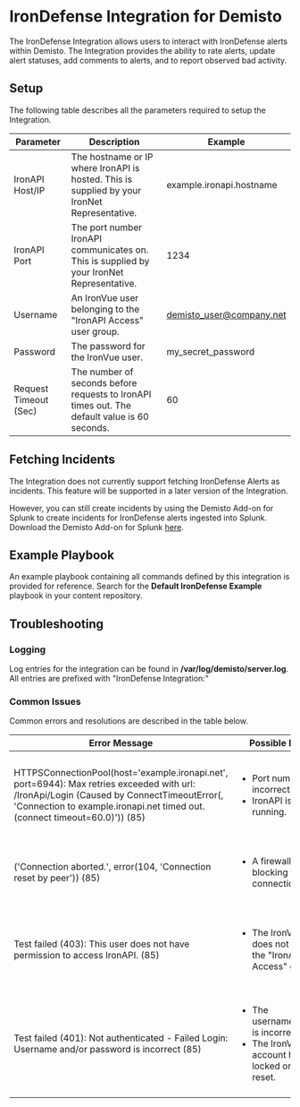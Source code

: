 # IronDefense Integration for Demisto
The IronDefense Integration allows users to interact with IronDefense alerts within Demisto. The 
Integration provides the ability to rate alerts, update alert statuses, add comments to alerts, and to report 
observed bad activity.
## Setup
The following table describes all the parameters required to setup the Integration.

| Parameter             | Description                                                                                       | Example                  |
|-----------------------|---------------------------------------------------------------------------------------------------|--------------------------|
| IronAPI Host/IP       | The hostname or IP where IronAPI is hosted. This is supplied by your IronNet Representative.      | example.ironapi.hostname |
| IronAPI Port          | The port number IronAPI communicates on. This is supplied by your IronNet Representative.         | 1234                     |
| Username              | An IronVue user belonging to the "IronAPI Access" user group.                                     | demisto_user@company.net |
| Password              | The password for the IronVue user.                                                                | my_secret_password       |
| Request Timeout (Sec) | The number of seconds before requests to IronAPI times out. The default value is 60 seconds.      | 60                       |

## Fetching Incidents
The Integration does not currently support fetching IronDefense Alerts as incidents. This feature will be supported 
in a later version of the Integration. 

However, you can still create incidents by using the Demisto Add-on for Splunk to create incidents for IronDefense 
alerts ingested into Splunk. Download the Demisto Add-on for Splunk [here](https://splunkbase.splunk.com/app/3448/).
## Example Playbook
An example playbook containing all commands defined by this integration is provided for reference. Search for the 
**Default IronDefense Example** playbook in your content repository.
## Troubleshooting
### Logging
Log entries for the integration can be found in **/var/log/demisto/server.log**. All entries are prefixed with "IronDefense Integration:"
### Common Issues
Common errors and resolutions are described in the table below.

| Error Message                                                                                                                                                                                                           | Possible Reasons                                                                                                          | Resolution                                                                                                                                 |
|-------------------------------------------------------------------------------------------------------------------------------------------------------------------------------------------------------------------------|---------------------------------------------------------------------------------------------------------------------------|--------------------------------------------------------------------------------------------------------------------------------------------|
| HTTPSConnectionPool(host='example.ironapi.net', port=6944): Max retries exceeded with url: /IronApi/Login (Caused by ConnectTimeoutError(, 'Connection to example.ironapi.net timed out. (connect timeout=60.0)')) (85) | <ul><li>Port number is incorrect.</li><li>IronAPI is not running.</li></ul>                                               | <ul><li>Check if the port number is correct.</li><li>Ask your IronNet representative to check the health of the IronAPI service.</li></ul> |
| ('Connection aborted.', error(104, 'Connection reset by peer')) (85)                                                                                                                                                    | <ul><li>A firewall is blocking the connection.</li></ul>                                                                   | <ul><li>Ensure your firewall allows connections to the specified host and port.</li></ul>                                                  |
| Test failed (403): This user does not have permission to access IronAPI. (85)                                                                                                                                           | <ul><li>The IronVue user does not belong to the "IronAPI Access" group.</li></ul>                                         | <ul><li>Add the user to the "IronAPI Access" group in IronVue or login with another user belonging to that group.</li></ul>                |
| Test failed (401): Not authenticated - Failed Login: Username and/or password is incorrect (85)                                                                                                                         | <ul><li>The username/password is incorrect.</li><li>The IronVue user account has been locked or needs to reset.</li></ul> | <ul><li>Correct the username/password.</li><li>Unlock/reset the user in IronVue.</li></ul>                                                 | 
                                           |
